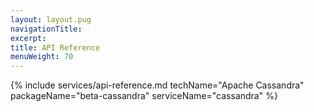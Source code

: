 ```yaml
---
layout: layout.pug
navigationTitle:
excerpt:
title: API Reference
menuWeight: 70
---
```


{% include services/api-reference.md
    techName="Apache Cassandra"
    packageName="beta-cassandra"
    serviceName="cassandra" %}
